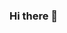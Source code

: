### Hi there 👋

<!--
**BaronTheCat99/BaronTheCat99** is a ✨ _special_ ✨ repository because its `README.md` (this file) appears on your GitHub profile.

Here are some ideas to get you started:

-I use discord/py 
-Like Belgium for some reason 
-Enjoy Pizza 🍕

-->
